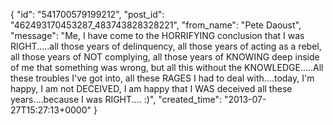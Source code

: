  {
   "id": "541700579199212",
   "post_id": "462493170453287_483743828328221",
   "from_name": "Pete Daoust",
   "message": "Me, I have come to the HORRIFYING conclusion that I was RIGHT.....all those years of delinquency, all those years of acting as a rebel, all those years of NOT complying, all those years of KNOWING deep inside of me that something was wrong, but all this without the KNOWLEDGE.....All these troubles I've got into, all these RAGES I had to deal with....today, I'm happy, I am not DECEIVED, I am happy that I WAS deceived all these years....because I was RIGHT.... :)",
   "created_time": "2013-07-27T15:27:13+0000"
 }

